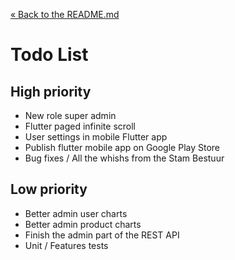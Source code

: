 [&laquo; Back to the README.md](../README.md)

# Todo List

## High priority
- New role super admin
- Flutter paged infinite scroll
- User settings in mobile Flutter app
- Publish flutter mobile app on Google Play Store
- Bug fixes / All the whishs from the Stam Bestuur

## Low priority
- Better admin user charts
- Better admin product charts
- Finish the admin part of the REST API
- Unit / Features tests
